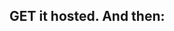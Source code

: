 <!-- !!! All tHE "TODO"s throughout the src -->
<!-- ! go through and findf and remove ALL the stuff thats unused like files and parts and also uninstall any unused packages -->

<!-- TODO: finish the readMe with screenshots and shiz -->


<!-- TODO: review all: https://supabase.com/docs/guides/platform/going-into-prod -->

<!-- TODO make the links work in About -->

<!-- TODO ensure emails CAN be sent to others besides mine... -->
<!-- and understnad howto turn off that testing flag -->


## GET it hosted. And then: 
<!--TODO get the BUNDLE_ID for real (for About) but i need the app to be published first.. lol -->

<!-- TODO for About.. make the link work for writing a review... get and use expo-store-review pkg.. also need to publish app first -->
<!-- //TODO  put your  secret keys in .env file like you did in grapes-admin for whereecer itis hosted... -->
